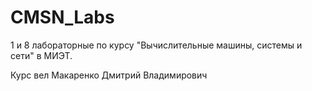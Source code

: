 # CMSN_Labs
1 и 8 лабораторные по курсу "Вычислительные машины, системы и сети" в МИЭТ.

Курс вел Макаренко Дмитрий Владимирович
